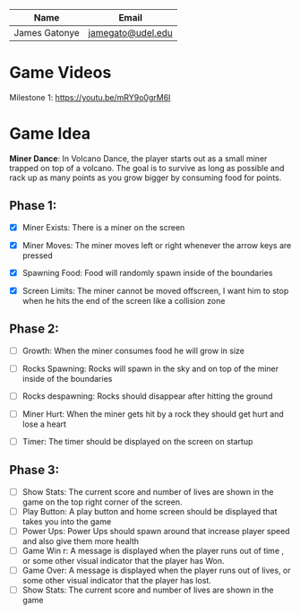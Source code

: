 | Name          | Email             |
|---------------|-------------------|
| James Gatonye | jamegato@udel.edu |
# Game Videos
Milestone 1: https://youtu.be/mRY9o0grM6I
# Game Idea

**Miner Dance**: In Volcano Dance, the player starts out as a small miner trapped on top of a volcano. The goal is to survive as long as possible and rack up as many points as you grow bigger by consuming food for points. 
## Phase 1: 
- [X] Miner Exists: There is a miner on the screen
- [X] Miner Moves: The miner moves left or right whenever the arrow keys are pressed 
- [X] Spawning Food: Food will randomly spawn inside of the boundaries
- [X] Screen Limits: The miner cannot be moved offscreen, I want him to stop when he hits the end of the screen like a collision zone


## Phase 2: 
- [ ] Growth: When the miner consumes food he will grow in size
- [ ] Rocks Spawning: Rocks will spawn in the sky and on top of the miner inside of the boundaries
- [ ] Rocks despawning: Rocks should disappear after hitting the ground
- [ ] Miner Hurt: When the miner gets hit by a rock they should get hurt and lose a heart
- [ ] Timer: The timer should be displayed on the screen on startup


## Phase 3: 
- [ ] Show Stats: The current score and number of lives are shown in the game on the top right corner of the screen.
- [ ] Play Button: A play button and home screen should be displayed that takes you into the game 
- [ ] Power Ups: Power Ups should spawn around that increase player speed and also give them more health 
- [ ] Game Win r: A message is displayed when the player runs out of time , or some other visual indicator that the player has Won.
- [ ] Game Over: A message is displayed when the player runs out of lives, or some other visual indicator that the player has lost.
- [ ] Show Stats: The current score and number of lives are shown in the game

